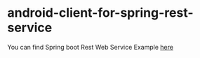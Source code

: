 # android-client-for-spring-rest-service
You can find Spring boot Rest Web Service Example <a href="https://github.com/mansha99/springboot-rest" target="_blank">here</a>
